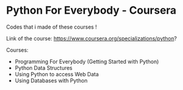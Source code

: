 # Python For Everybody - Coursera
Codes that i made of these courses !

Link of the course: https://www.coursera.org/specializations/python?

Courses: 

- Programming For Everybody (Getting Started with Python)
- Python Data Structures
- Using Python to access Web Data
- Using Databases with Python
